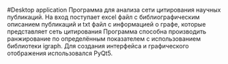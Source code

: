 #Desktop application
Программа для анализа сети цитирования научных публикаций.
На вход поступает excel файл с библиографическим описанием публикаций и txt файл с информацией о графе, которые представляет сеть цитирования
Программа способна производить ранжирование по определённым показателем с использованием библиотеки igraph.
Для создания интерфейса и графического отображения использовался PyQt5.
